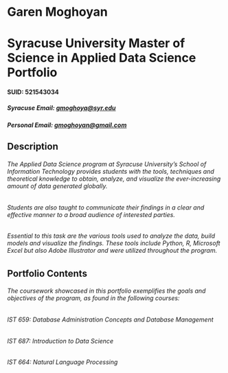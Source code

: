 # Garen Moghoyan
# Syracuse University Master of Science in Applied Data Science Portfolio

#### SUID: 521543034
##### Syracuse Email: gmoghoya@syr.edu
##### Personal Email: gmoghoyan@gmail.com

## Description
###### The Applied Data Science program at Syracuse University’s School of Information Technology provides students with the tools, techniques and theoretical knowledge to obtain, analyze, and visualize the ever-increasing amount of data generated globally. 
###### Students are also taught to communicate their findings in a clear and effective manner to a broad audience of interested parties.
###### Essential to this task are the various tools used to analyze the data, build models and visualize the findings. These tools include Python, R, Microsoft Excel but also Adobe Illustrator and were utilized throughout the program. 

## Portfolio Contents
###### The coursework showcased in this portfolio exemplifies the goals and objectives of the program, as found in the following courses: 
###### IST 659: Database Administration Concepts and Database Management
###### IST 687: Introduction to Data Science
###### IST 664: Natural Language Processing
